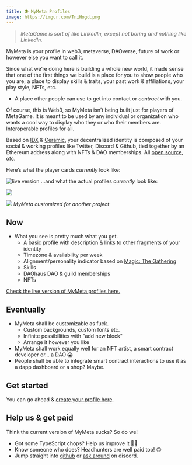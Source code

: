 ```yaml
---
title: 👽 MyMeta Profiles
image: https://imgur.com/TniHogd.png
--- 
```


> _MetaGame is sort of like LinkedIn, except not boring and nothing like LinkedIn._

MyMeta is your profile in web3, metaverse, DAOverse, future of work or however else you want to call it.

Since what we’re doing here is building a whole new world, it made sense that one of the first things we build is a place for you to show people who you are; a place to display skills & traits, your past work & affiliations, your play style, NFTs, etc.

-   A place other people can use to get into contact or _contract_ with you.

Of course, this is Web3, so MyMeta isn’t being built just for players of MetaGame. It is meant to be used by any individual or organization who wants a cool way to display who they or who their members are. Interoperable profiles for all.

Based on [IDX](https://idx.xyz/) & [Ceramic](https://www.ceramic.network/), your decentralized identity is composed of your social & working profiles like Twitter, Discord & Github, tied together by an Ethereum address along with NFTs & DAO memberships. All [open source](https://github.com/MetaFam/TheGame), ofc.

Here’s what the player cards *currently* look like:

![live version](https://imgur.com/TniHogd.png)
...and what the actual profiles *currently* look like:

![](https://imgur.com/xPPrVg1.png)

![](https://i.imgur.com/aEMAIzV.png)
*MyMeta customized for another project*

## Now

- What you see is pretty much what you get.
	- A basic profile with description & links to other fragments of your identity
	- Timezone & availability per week
	- Alignment/personality indicator based on [Magic: The Gathering](https://humanparts.medium.com/the-mtg-color-wheel-c9700a7cf36d)
	- Skills
	- DAOhaus DAO & guild memberships
	- NFTs

[Check the live version of MyMeta profiles here.](https://my.metagame.wtf/players)

## Eventually

-   MyMeta shall be customizable as fuck.
	- Custom backgrounds, custom fonts etc.
	- Infinite possibilities with "add new block"
	- Arrange it however you like
-   MyMeta shall work equally well for an NFT artist, a smart contract developer or... a DAO 😱
-   People shall be able to integrate smart contract interactions to use it as a dapp dashboard or a shop? Maybe.

## Get started
You can go ahead & [create your profile here](https://test.metagame.wtf/start).

## Help us & get paid
Think the current version of MyMeta sucks? So do we!
- Got some TypeScript chops? Help us improve it 🤷‍♂️
- Know someone who does? Headhunters are well paid too! 🙃
- Jump straight into [github](https://github.com/MetaFam/TheGame/issues/913) or [ask around](https://discord.gg/6JFXC9T) on discord.
